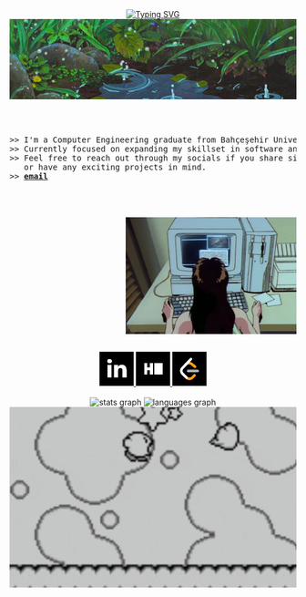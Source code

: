 <div align="center">
<a href="https://git.io/typing-svg"><img src="https://readme-typing-svg.demolab.com?font=Fira+Code&size=40&duration=4000&pause=1200&color=84BEF7&center=true&width=435&lines=hello!+I'm+Esra!!" alt="Typing SVG" /></a>
</div>
<div align="center" width="50">
<img src="assets/kyAienM.gif" align="center" width="900px">
<br>
<br>

<pre>
 <div align="left">
>> I'm a Computer Engineering graduate from Bahçeşehir University.
>> Currently focused on expanding my skillset in software and related technologies.
>> Feel free to reach out through my socials if you share similar interests 
   or have any exciting projects in mind. 
>> <a href="mailto:aygn.esranur@gmail.com"><b>email</b></a>
 </div>
 <div>
  <img src="assets/rekall.gif" align="right" width="300px">
  </div>
</pre>
<br>
 

<div align="center">
  <a href="https://www.linkedin.com/in/esranur-ayg%C3%BCn-22056418b/" target="_blank">
    <img src="assets/download.png" width="60" height="60" alt="linkedin logo"  />
  </a>
  <a href="https://www.hackerrank.com/profile/Katszura" target="_blank">
    <img src="assets/imageshackerrank.png" width="60" height="60" alt="hackerrank logo"  />
  </a>
 <a href="https://leetcode.com/u/fukichime/" target="_blank">
    <img src="assets/images.png" width="60" height="60" alt="leetcode logo"  />
  </a>
</div>

<br>

<div align="center">
  <img src="https://github-readme-stats.vercel.app/api?username=fukichime&hide_title=true&hide_rank=true&show_icons=true&include_all_commits=true&count_private=true&disable_animations=false&theme=material-palenight&locale=en&hide_border=false&order=1&custom_title=Stats" height="150" alt="stats graph"  />
  <img src="https://github-readme-stats.vercel.app/api/top-langs?username=fukichime&locale=en&hide_title=false&layout=compact&card_width=320&langs_count=5&theme=material-palenight&hide_border=false&order=2" height="150" alt="languages graph"  />
</div>

<div align="center" width="50">
<img src="assets/kirby-dance-kirby-victory.gif" align="center" width="600px">
